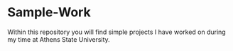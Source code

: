 # Sample-Work
Within this repository you will find simple projects I have worked on during my time at Athens State University.
